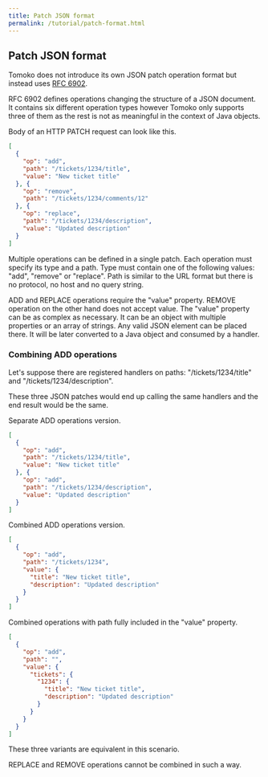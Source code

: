 ```yaml
---
title: Patch JSON format
permalink: /tutorial/patch-format.html
---
```

## Patch JSON format

Tomoko does not introduce its own JSON patch operation format but instead uses [RFC 6902](https://tools.ietf.org/html/rfc6902).

RFC 6902 defines operations changing the structure of a JSON document. It contains six different operation types however Tomoko only supports three of them as the rest is not as meaningful in the context of Java objects.

Body of an HTTP PATCH request can look like this.

```json
[
  {
    "op": "add",
    "path": "/tickets/1234/title",
    "value": "New ticket title"
  }, {
    "op": "remove",
    "path": "/tickets/1234/comments/12"
  }, {
    "op": "replace",
    "path": "/tickets/1234/description",
    "value": "Updated description"
  }
]
```
Multiple operations can be defined in a single patch.
Each operation must specify its type and a path. Type must contain one of the following values: "add", "remove" or "replace". Path is similar to the URL format but there is no protocol, no host and no query string.

ADD and REPLACE operations require the "value" property. REMOVE operation on the other hand does not accept value.
The "value" property can be as complex as necessary. It can be an object with multiple properties or an array of strings. Any valid JSON element can be placed there. It will be later converted to a Java object and consumed by a handler.

### Combining ADD operations

Let's suppose there are registered handlers on paths: "/tickets/1234/title" and "/tickets/1234/description".

These three JSON patches would end up calling the same handlers and the end result would be the same.

Separate ADD operations version.
```json
[
  {
    "op": "add",
    "path": "/tickets/1234/title",
    "value": "New ticket title"
  }, {
    "op": "add",
    "path": "/tickets/1234/description",
    "value": "Updated description"
  }
]
```
Combined ADD operations version.
```json
[
  {
    "op": "add",
    "path": "/tickets/1234",
    "value": {
      "title": "New ticket title",
      "description": "Updated description"
    }
  }
]
```
Combined operations with path fully included in the "value" property.
```json
[
  {
    "op": "add",
    "path": "",
    "value": {
      "tickets": {
        "1234": {
          "title": "New ticket title",
          "description": "Updated description"
        }
      }
    }
  }
]
```

These three variants are equivalent in this scenario.

REPLACE and REMOVE operations cannot be combined in such a way.